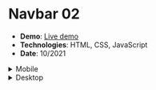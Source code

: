 <h1>Navbar 02</h1>
<ul>
  <li><strong>Demo</strong>: <a href="https://khalilagazal.github.io/playground/_navs/nav-02/" target="_blank">Live demo</a></li>
  <li><strong>Technologies</strong>: HTML, CSS, JavaScript</li>
  <li><strong>Date</strong>: 10/2021</li>
</ul>  
<details>
  <summary>Mobile</summary>
  <img src="https://github.com/khalilagazal/playground/blob/main/_navs/screenshots/nav-02-mobile.jpg" alt="Webpage screenshot">
</details>
<details>
  <summary>Desktop</summary>
  <img src="https://github.com/khalilagazal/playground/blob/main/_navs/screenshots/nav-02-desktop.jpg" alt="Webpage screenshot">
</details>

